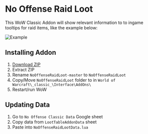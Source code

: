 # No Offense Raid Loot

This WoW Classic Addon will show relevant information to to ingame tooltips for raid items, like the example below:

![Example](https://cdn.discordapp.com/attachments/614517228146130974/677938383955296298/unknown.png)

## Installing Addon

1. [Download ZIP](https://github.com/markus101/NoOffenseRaidLoot/archive/master.zip)
1. Extract ZIP
1. Rename `NoOffenseRaidLoot-master` to `NoOffenseRaidLoot`
1. Copy/Move `NoOffenseRaidLoot` folder to in `World of Warcraft\_classic_\Interface\AddOns\`
1. Restart/run WoW

## Updating Data

1. Go to `No Offense Classic Data` Google sheet
1. Copy data from `LootTableAddonData` sheet
1. Paste into `NoOffenseRaidLootData.lua`
